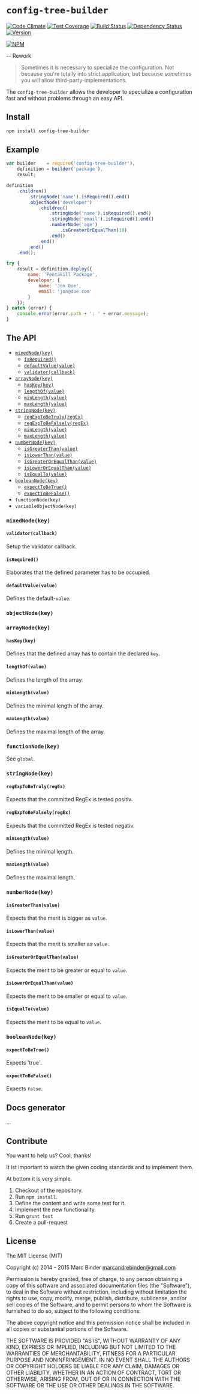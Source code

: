 # `config-tree-builder`
[![Code Climate](https://codeclimate.com/github/MrBoolean/config-tree-builder/badges/gpa.svg)](https://codeclimate.com/github/MrBoolean/config-tree-builder) [![Test Coverage](https://codeclimate.com/github/MrBoolean/config-tree-builder/badges/coverage.svg)](https://codeclimate.com/github/MrBoolean/config-tree-builder) [![Build Status](https://travis-ci.org/MrBoolean/config-tree-builder.svg?branch=master)](https://travis-ci.org/MrBoolean/config-tree-builder) [![Dependency Status](https://gemnasium.com/MrBoolean/config-tree-builder.svg)](https://gemnasium.com/MrBoolean/config-tree-builder)
[![Version](https://badge.fury.io/js/config-tree-builder.svg)](https://www.npmjs.org/package/config-tree-builder)

[![NPM](https://nodei.co/npm/config-tree-builder.png?downloads=true&downloadRank=true&stars=true)](https://nodei.co/npm/config-tree-builder/)

-- Rework

> Sometimes it is necessary to specialize the configuration. Not because you're totally into strict application, but because sometimes you will allow third-party-implementations.

The `config-tree-builder` allows the developer to specialize a configuration fast and without problems through an easy API.

## Install
```bash
npm install config-tree-builder
```

## Example
```javascript
var builder    = require('config-tree-builder'),
    definition = builder('package'),
    result;

definition
    .children()
        .stringNode('name').isRequired().end()
        .objectNode('developer')
            .children()
                .stringNode('name').isRequired().end()
                .stringNode('email').isRequired().end()
                .numberNode('age')
                    .isGreaterOrEqualThan(18)
                .end()
            .end()
        .end()
    .end();

try {
    result = definition.deploy({
        name: 'Pentakill Package',
        developer: {
            name: 'Jon Doe',
            email: 'jon@doe.com'
        }
    });
} catch (error) {
    console.error(error.path + ': ' + error.message);
}
```

## The API
* [`mixedNode(key)`](#mixednodekey)
  * [`isRequired()`](#isrequired)
  * [`defaultValue(value)`](#defaultvaluevalue)
  * [`validator(callback)`](#validatorcallback)
* [`arrayNode(key)`](#arraynodekey)
  * [`hasKey(key)`](#haskeykey)
  * [`lengthOf(value)`](#lengthofvalue)
  * [`minLength(value)`](#minlengthvalue)
  * [`maxLength(value)`](#maxlengthvalue)
* [`stringNode(key)`](#stringnodekey)
  * [`regExpToBeTruly(regEx)`](#regexptobetrulyregex)
  * [`regExpToBeFalsely(regEx)`](#regexptobefalselyregex)
  * [`minLength(value)`](#minlengthvalue-1)
  * [`maxLength(value)`](#maxlengthvalue-1)
* [`numberNode(key)`](#numbernodekey)
  * [`isGreaterThan(value)`](#isgreaterthanvalue)
  * [`isLowerThan(value)`](#islowerthanvalue)
  * [`isGreaterOrEqualThan(value)`](#isgreaterorequalthanvalue)
  * [`isLowerOrEqualThan(value)`](#islowerorequalthanvalue)
  * [`isEqualTo(value)`](#isequaltovalue)
* [`booleanNode(key)`](#booleannodekey)
  * [`expectToBeTrue()`](#expecttobetrue)
  * [`expectToBeFalse()`](#expecttobefalse)
* `functionNode(key)`
* `variableObjectNode(key)`

### `mixedNode(key)`
#### `validator(callback)`
Setup the validator callback.

#### `isRequired()`
Elaborates that the defined parameter has to be occupied.

#### `defaultValue(value)`
Defines the default-`value`.

### `objectNode(key)`

### `arrayNode(key)`
#### `hasKey(key)`
Defines that the defined array has to contain the declared `key`.

#### `lengthOf(value)`
Defines the length of the array.

#### `minLength(value)`
Defines the minimal length of the array.

#### `maxLength(value)`
Defines the maximal length of the array.

### `functionNode(key)`
See `global`.

### `stringNode(key)`
#### `regExpToBeTruly(regEx)`
Expects that the committed RegEx is tested positiv.

#### `regExpToBeFalsely(regEx)`
Expects that the committed RegEx is tested negativ.

#### `minLength(value)`
Defines the minimal length.

#### `maxLength(value)`
Defines the maximal length.

### `numberNode(key)`
#### `isGreaterThan(value)`
Expects that the merit is bigger as `value`.

#### `isLowerThan(value)`
Expects that the merit is smaller as `value`.

#### `isGreaterOrEqualThan(value)`
Expects the merit to be greater or equal to `value`.

#### `isLowerOrEqualThan(value)`
Expects the merit to be smaller or equal to `value`.

#### `isEqualTo(value)`
Expects the merit to be equal to `value`.

### `booleanNode(key)`
#### `expectToBeTrue()`
Expects 'true`.

#### `expectToBeFalse()`
Expects `false`.

## Docs generator
...

## Contribute
You want to help us? Cool, thanks!

It ist important to watch the given coding standards and to implement them.

At bottom it is very simple.

1. Checkout of the repository.
2. Run `npm install`.
3. Define the content and write some test for it.
4. Implement the new functionality.
5. Run `grunt test`
6. Create a pull-request

## License
The MIT License (MIT)

Copyright (c) 2014 - 2015 Marc Binder <marcandrebinder@gmail.com>

Permission is hereby granted, free of charge, to any person obtaining a copy of this software and associated documentation files (the "Software"), to deal in the Software without restriction, including without limitation the rights to use, copy, modify, merge, publish, distribute, sublicense, and/or sell copies of the Software, and to permit persons to whom the Software is furnished to do so, subject to the following conditions:

The above copyright notice and this permission notice shall be included in all copies or substantial portions of the Software.

THE SOFTWARE IS PROVIDED "AS IS", WITHOUT WARRANTY OF ANY KIND, EXPRESS OR IMPLIED, INCLUDING BUT NOT LIMITED TO THE WARRANTIES OF MERCHANTABILITY, FITNESS FOR A PARTICULAR PURPOSE AND NONINFRINGEMENT. IN NO EVENT SHALL THE AUTHORS OR COPYRIGHT HOLDERS BE LIABLE FOR ANY CLAIM, DAMAGES OR OTHER LIABILITY, WHETHER IN AN ACTION OF CONTRACT, TORT OR OTHERWISE, ARISING FROM, OUT OF OR IN CONNECTION WITH THE SOFTWARE OR THE USE OR OTHER DEALINGS IN THE SOFTWARE.

